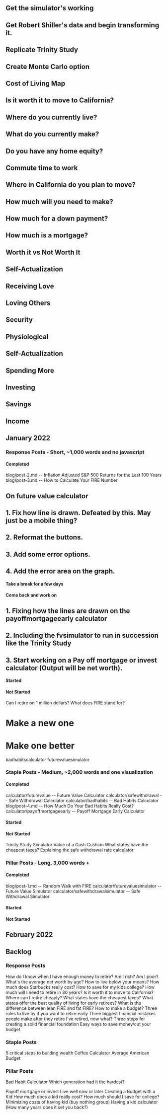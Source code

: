 ## Get the simulator's working
## Get Robert Shiller's data and begin transforming it.
## Replicate Trinity Study
## Create Monte Carlo option
## 







## Cost of Living Map
## Is it worth it to move to California?
## Where do you currently live?
## What do you currently make?
## Do you have any home equity?
## Commute time to work

## Where in California do you plan to move?
## How much will you need to make?
## How much for a down payment?
## How much is a mortgage?
## Worth it vs Not Worth It


## Self-Actualization
## Receiving Love
## Loving Others
## Security
## Physiological


## Self-Actualization
## Spending More
## Investing
## Savings
## Income




## January 2022
### Response Posts - Short, ~1,000 words and no javascript
#### Completed
blog/post-2.md -- Inflation Adjusted S&P 500 Returns for the Last 100 Years
blog/post-3.md -- How to Calculate Your FIRE Number

## On future value calculator
## 1. Fix how line is drawn. Defeated by this. May just be a mobile thing?
## 2. Reformat the buttons.
## 3. Add some error options.
## 4. Add the error area on the graph.


#### Take a break for a few days
#### Come back and work on
## 1. Fixing how the lines are drawn on the payoffmortgageearly calculator
## 2. Including the fvsimulator to run in succession like the Trinity Study
## 3. Start working on a Pay off mortgage or invest calculator (Output will be net worth).

#### Started

#### Not Started
Can I retire on 1 million dollars?
What does FIRE stand for?

# Make a new one

# Make one better
badhabitscalculator
futurevaluesimulator

### Staple Posts - Medium, ~2,000 words and one visualization
#### Completed
calculator/futurevalue -- Future Value Calculator
calculator/safewithdrawal -- Safe Withdrawal Calculator
calculator/badhabits -- Bad Habits Calculator
blog/post-4.md -- How Much Do Your Bad Habits Really Cost?
calculator/payoffmortgageearly -- Payoff Mortgage Early Calculator



#### Started

#### Not Started
Trinity Study Simulator
Value of a Cash Cushion
What states have the cheapest taxes?
Explaining the safe withdrawal rate calculator


### Pillar Posts - Long, 3,000 words +
#### Completed
blog/post-1.md -- Random Walk with FIRE
calculator/futurevaluesimulator -- Future Value Simulator
calculator/safewithdrawalsimulator -- Safe Withdrawal Simulator

#### Started




#### Not Started


## February 2022



## Backlog
### Response Posts
How do I know when I have enough money to retire?
Am I rich?
Am I poor?
What's the average net worth by age?
How to live below your means?
How much does Starbucks really cost?
How to save for my kids college?
How much will I need to retire in 30 years?
Is it worth it to move to California?
Where can I retire cheaply?
What states have the cheapest taxes?
What states offer the best quality of living for early retirees?
What is the difference between lean FIRE and fat FIRE?
How to make a budget?
Three rules to live by if you want to retire early
Three biggest financial mistakes people make after they retire
I've retired, now what?
Three steps for creating a solid financial foundation
Easy ways to save money/cut your budget

### Staple Posts
5 critical steps to building wealth
Coffee Calculator
Average American Budget

### Pillar Posts
Bad Habit Calculator
Which generation had it the hardest?

Payoff mortgage or invest
Live well now or later
Creating a Budget with a Kid
How much does a kid really cost?
How much should I save for college?
Minimizing costs of having kid (buy nothing group)
Having a kid calculator (How many years does it set you back?)
